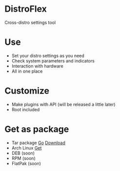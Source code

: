 # DistroFlex
Cross-distro settings tool

# Use
* Set your distro settings as you need
* Check system parameters and indicators
* Interaction with hardware
* All in one place

# Customize
* Make plugins with API (will be released a little later)
* Root included

# Get as package
* Tar package [Go](https://github.com/AlexVIM1/distroflex) [Download](https://github.com/AlexVIM1/distroflex/raw/master/distroflex-1.0-2.tar.gz) 
* Arch Linux [Get](https://aur.archlinux.org/packages/distroflex)
* DEB (soon)
* RPM (soon)
* FlatPak (soon)
